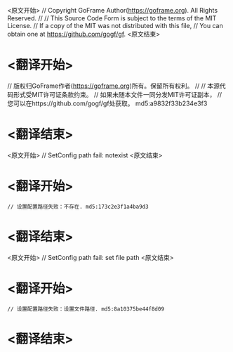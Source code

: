 
<原文开始>
// Copyright GoFrame Author(https://goframe.org). All Rights Reserved.
//
// This Source Code Form is subject to the terms of the MIT License.
// If a copy of the MIT was not distributed with this file,
// You can obtain one at https://github.com/gogf/gf.
<原文结束>

# <翻译开始>
// 版权归GoFrame作者(https://goframe.org)所有。保留所有权利。
//
// 本源代码形式受MIT许可证条款约束。
// 如果未随本文件一同分发MIT许可证副本，
// 您可以在https://github.com/gogf/gf处获取。 md5:a9832f33b234e3f3
# <翻译结束>


<原文开始>
// SetConfig path fail: notexist
<原文结束>

# <翻译开始>
	// 设置配置路径失败：不存在. md5:173c2e3f1a4ba9d3
# <翻译结束>


<原文开始>
// SetConfig path fail: set file path
<原文结束>

# <翻译开始>
	// 设置配置路径失败：设置文件路径. md5:8a10375be44f8d09
# <翻译结束>

